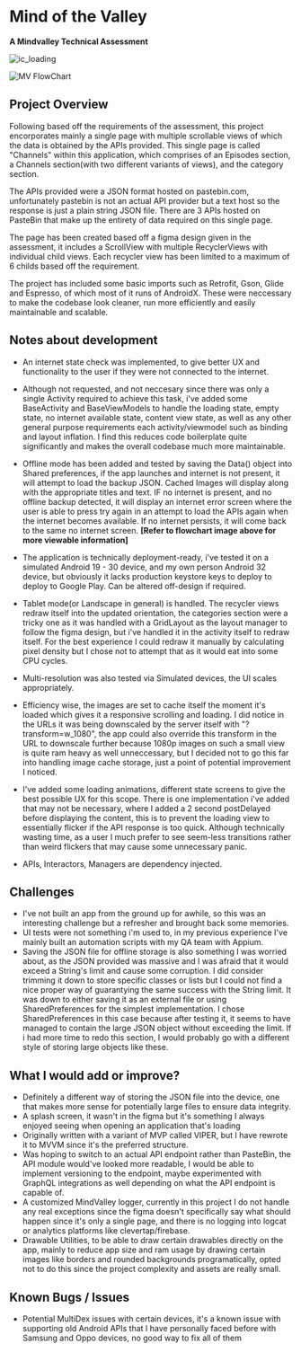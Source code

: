 # Mind of the Valley
**A Mindvalley Technical Assessment**

![ic_loading](https://github.com/garethlye/MindOfTheValley/assets/24999634/52c9231d-3177-4de6-9d98-b28627b1de1d)

![MV FlowChart](https://github.com/user-attachments/assets/9a9e3750-c55d-4c92-9a0f-645635dc7805)


## Project Overview

Following based off the requirements of the assessment, this project encorporates mainly a single page with multiple scrollable views of which the data is obtained by the APIs provided.
This single page is called "Channels" within this application, which comprises of an Episodes section, a Channels section(with two different variants of views), and the category section.

The APIs provided were a JSON format hosted on pastebin.com, unfortunately pastebin is not an actual API provider but a text host so the response is just a plain string JSON file.
There are 3 APIs hosted on PasteBin that make up the entirety of data required on this single page.

The page has been created based off a figma design given in the assessment, it includes a ScrollView with multiple RecyclerViews with individual child views. Each recycler view has been
limited to a maximum of 6 childs based off the requirement.

The project has included some basic imports such as Retrofit, Gson, Glide and Espresso, of which most of it runs of AndroidX.
These were neccessary to make the codebase look cleaner, run more efficiently and easily maintainable and scalable.


## Notes about development
- An internet state check was implemented, to give better UX and functionality to the user if they were not connected to the internet.

- Although not requested, and not neccesary since there was only a single Activity required to achieve this task, i've added some BaseActivity and BaseViewModels to handle the loading state,
  empty state, no internet available state, content view state, as well as any other general purpose requirements each activity/viewmodel such as binding and layout inflation. I find this
  reduces code boilerplate quite significantly and makes the overall codebase much more maintainable. 

- Offline mode has been added and tested by saving the Data() object into Shared preferences, if the app launches and internet is not present, it will attempt to load the backup JSON.
  Cached Images will display along with the appropriate titles and text. IF no internet is present, and no offline backup detected, it will display an internet error screen where the user
  is able to press try again in an attempt to load the APIs again when the internet becomes available. If no internet persists, it will come back to the same no internet screen.
  **[Refer to flowchart image above for more viewable information]**

- The application is technically deployment-ready, i've tested it on a simulated Android 19 - 30 device, and my own person Android 32 device, but obviously it lacks production keystore keys
  to deploy to deploy to Google Play. Can be altered off-design if required.

- Tablet mode(or Landscape in general) is handled. The recycler views redraw itself into the updated orientation, the categories section were a tricky one as it was handled with a GridLayout
  as the layout manager to follow the figma design, but i've handled it in the activity itself to redraw itself. For the best experience I could redraw it manually by calculating pixel density
  but I chose not to attempt that as it would eat into some CPU cycles.

- Multi-resolution was also tested via Simulated devices, the UI scales appropriately.

- Efficiency wise, the images are set to cache itself the moment it's loaded which gives it a responsive scrolling and loading. I did notice in the URLs it was being downscaled by the server
  itself with "?transform=w_1080", the app could also override this transform in the URL to downscale further because 1080p images on such a small view is quite ram heavy as well unneccessary,
  but I decided not to go this far into handling image cache storage, just a point of potential improvement I noticed.

- I've added some loading animations, different state screens to give the best possible UX for this scope. There is one implementation i've added that may not be necessary, where I added a 2 second
  postDelayed before displaying the content, this is to prevent the loading view to essentially flicker if the API response is too quick. Although technically wasting time, as a user I much prefer
  to see seem-less transitions rather than weird flickers that may cause some unnecessary panic. 
- APIs, Interactors, Managers are dependency injected.

## Challenges
- I've not built an app from the ground up for awhile, so this was an interesting challenge but a refresher and brought back some memories.
- UI tests were not something i'm used to, in my previous experience I've mainly built an automation scripts with my QA team with Appium.
- Saving the JSON file for offline storage is also something I was worried about, as the JSON provided was massive and I was afraid that it would exceed a String's limit and cause some corruption.
  I did consider trimming it down to store specific classes or lists but I could not find a nice proper way of guarantying the same success with the String limit. It was down to either saving it as
  an external file or using SharedPreferences for the simplest implementation. I chose SharedPreferences in this case because after testing it, it seems to have managed to contain the large JSON
  object without exceeding the limit. If i had more time to redo this section, I would probably go with a different style of storing large objects like these.

## What I would add or improve?
- Definitely a different way of storing the JSON file into the device, one that makes more sense for potentially large files to ensure data integrity.
- A splash screen, it wasn't in the figma but it's something I always enjoyed seeing when opening an application that's loading
- Originally written with a variant of MVP called VIPER, but I have rewrote it to MVVM since it's the preferred structure.
- Was hoping to switch to an actual API endpoint rather than PasteBin, the API module would've looked more readable, I would be able to implement versioning to the endpoint, maybe experimented
  with GraphQL integrations as well depending on what the API endpoint is capable of.
- A customized MindValley logger, currently in this project I do not handle any real exceptions since the figma doesn't specifically say what should happen since it's only a single page,
  and there is no logging into logcat or analytics platforms like clevertap/firebase.
- Drawable Utilities, to be able to draw certain drawables directly on the app, mainly to reduce app size and ram usage by drawing certain images like borders and rounded backgrounds programatically,
  opted not to do this since the project complexity and assets are really small.

## Known Bugs / Issues
- Potential MultiDex issues with certain devices, it's a known issue with supporting old Android APIs that I have personally faced before with Samsung and Oppo devices, no good way to fix all of them
